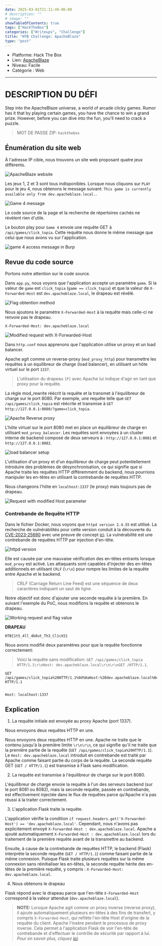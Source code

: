 ```yaml
---
date: 2025-03-01T21:11:49-06:00
# description: ""
# image: ""
showTableOfContents: true
tags: ["HackTheBox"]
categories: ["Writeups", "Challenge"]
title: "HTB Challenge: ApacheBlaze"
type: "post"
---
```


* Platforme: Hack The Box
* Lien: [ApacheBlaze](https://app.hackthebox.com/challenges/ApacheBlaze)
* Niveau: Facile
* Catégorie : Web
---

# DESCRIPTION DU DÉFI

Step into the ApacheBlaze universe, a world of arcade clicky games. Rumor has it that by playing certain games, you have the chance to win a grand prize. However, before you can dive into the fun, you'll need to crack a puzzle.

> MOT DE PASSE ZIP: `hackthebox`

## Énumération du site web

À l'adresse IP cible, nous trouvons un site web proposant quatre jeux différents.

![ApacheBlaze website](/images/HTB-ApacheBlaze/apacheblaze_website.png)

Les jeux 1, 2 et 3 sont tous indisponibles. Lorsque nous cliquons sur `PLAY` pour le jeu 4, nous obtenons le message suivant: `This game is currently available only from dev.apacheblaze.local.`.

![Game 4 message](/images/HTB-ApacheBlaze/game4.png)

Le code source de la page et la recherche de répertoires cachés ne révèlent rien d'utile.

Le bouton play pour `Game 4` envoie une requête GET à `/api/games/click_topia`. Cette requête nous donne le même message que celui que nous avons vu sur l'application.

![game 4 access message in Burp](/images/HTB-ApacheBlaze/req_game_access.png)

## Revue du code source

Portons notre attention sur le code source. 

Dans `app.py`, nous voyons que l'application accepte un paramètre `game`. Si la valeur de `game` est `click_topia` (`game == click_topia`) et que la valeur de `X-Forwarded-Host` est `dev.apacheblaze.local`, le drapeau est révélé. 

![Flag obtention method](/images/HTB-ApacheBlaze/get_flag_method.png)

Nous ajoutons le paramètre `X-Forwarded-Host` à la requête mais celle-ci ne renvoie pas le drapeau.

```
X-Forwarded-Host: dev.apacheblaze.local
```

![Modified request with X-Forwarded-Host](/images/HTB-ApacheBlaze/modified_request.png)

Dans `http.conf` nous apprenons que l'application utilise un proxy et un load balancer.

Apache agit comme un reverse-proxy (`mod_proxy_http`) pour transmettre les requêtes à un équilibreur de charge (load balancer), en utilisant un hôte virtuel sur le port `1337`.

> L'utilisation du drapeau `[P]` avec Apache lui indique d'agir en tant que proxy pour la requête.

La règle mod_rewrite réécrit la requête et la transmet à l'équilibreur de charge sur le port 8080.
Par exemple, une requête telle que `GET /api/games/click_topia` est réécrite et transmise à `GET http://127.0.0.1:8080/?game=click_topia`.

![Apache Reverse proxy](/images/HTB-ApacheBlaze/rev_proxy.png)

L'hôte virtuel sur le port 8080 met en place un équilibreur de charge en utilisant `mod_proxy_balancer`. Les requêtes sont envoyées à un cluster interne de backend composé de deux serveurs à : `http://127.0.0.1:8081` et `http://127.0.0.1:8082`.

![load balancer setup](/images/HTB-ApacheBlaze/proxy_info.png)

L'utilisation d'un proxy et d'un équilibreur de charge peut potentiellement introduire des problèmes de désynchronisation, ce qui signifie que si Apache traite les requêtes HTTP différemment du backend, nous pourrions manipuler les en-têtes en utilisant la contrebande de requêtes HTTP.

Nous changeons l'hôte en `localhost:1337` (le proxy) mais toujours pas de drapeau.

![Request with modified Host parameter](/images/HTB-ApacheBlaze/modified_req2.png)

### Contrebande de Requête HTTP

Dans le fichier Docker, nous voyons que `httpd version 2.4.55` est utilisé. La recherche de vulnérabilités pour cette version conduit à la découverte du [CVE-2023-25690](https://httpd.apache.org/security/vulnerabilities_24.html) avec une preuve de concept [ici](https://github.com/dhmosfunk/CVE-2023-25690-POC). La vulnérabilité est une contrebande de requêtes HTTP par injection d'en-tête.

![httpd version](/images/HTB-ApacheBlaze/httpd_version.png)

Elle est causée par une mauvaise vérification des en-têtes entrants lorsque `mod_proxy` est activé. Les attaquants sont capables d'injecter des en-têtes additionnels en utilisant `CRLF` (`\r\n`) pour rompre les limites de la requête entre Apache et le backend.

> CRLF (Carriage Return Line Feed) est une séquence de deux caractères indiquant un saut de ligne.

Notre objectif est donc d'ajouter une seconde requête à la première. En suivant l'exemple du PoC, nous modifions la requête et obtenons le drapeau.

![Working request and flag value](/images/HTB-ApacheBlaze/flag_value.png)

**DRAPEAU**
```
HTB{1t5_4ll_4b0ut_Th3_Cl1ck5}
```

Nous avons modifié deux paramètres pour que la requête fonctionne correctement:

> Voici la requête sans modification: `GET /api/games/click_topia HTTP/1.1\r\nHost: dev.apacheblaze.local\r\n\r\nGET /HTTP/1.1`.

```
GET /api/games/click_topia%20HTTP/1.1%0d%0aHost:%20dev.apacheblaze.local%0d%0a%0d%0aGET%20/ HTTP/1.1


Host: localhost:1337
```

## Explication

1. La requête initiale est envoyée au proxy Apache (port 1337).

Nous envoyons deux requêtes HTTP en une.

Nous envoyons deux requêtes HTTP en une. Apache ne traite que le contenu jusqu'à la première limite `\r\n\r\n`, ce qui signifie qu'il ne traite que la première partie de la requête (`GET /api/games/click_topia%20HTTP/1.1`). Le `Host: dev.apacheblaze.local` introduit en contrebande est traité par Apache comme faisant partie du corps de la requête. La seconde requête GET (`GET / HTTP/1.1`) est transmise à Flask sans modification.

2. La requête est transmise à l'équilibreur de charge sur le port 8080.

L'équilibreur de charge envoie la requête à l'un des serveurs backend (sur le port 8081 ou 8082), mais la seconde requête, passée en contrebande, est effectivement injectée dans le flux de requêtes parce qu'Apache n'a pas réussi à la traiter correctement.

3. L'application Flask traite la requête.

L'application vérifie la condition `if request.headers.get('X-Forwarded-Host') == 'dev.apacheblaze.local'`. Cependant, nous n'avons pas explicitement envoyé `X-Forwarded-Host : dev.apacheblaze.local`. Apache a ajouté automatiquement `X-Forwarded-Host : dev.apacheblaze.local` lors du traitement de la première requête avant de la transmettre au backend. 

Ensuite, à cause de la contrebande de requêtes HTTP, le backend (Flask) interprète la seconde requête (`GET / HTTP/1.1`) comme faisant partie de la même connexion. Puisque Flask traite plusieurs requêtes sur la même connexion sans réinitialiser les en-têtes, la seconde requête hérite des en-têtes de la première requête, y compris : `X-Forwarded-Host: dev.apacheblaze.local`.

4. Nous obtenons le drapeau

Flask répond avec le drapeau parce que l'en-tête `X-Forwarded-Host` correspond à la valeur attendue (`dev.apacheblaze.local`).

> **NOTE:** Lorsque Apache agit comme un proxy inverse (reverse proxy), il ajoute automatiquement plusieurs en-têtes à des fins de transfert, y compris `X-Forwarded-Host`, qui reflète l'en-tête Host d'origine de la requête du client. Apache l'insère pendant le processus de proxy inverse. Cela permet à l'application Flask de voir l'en-tête de contrebande et d'effectuer le contrôle de sécurité par rapport à lui. _Pour en savoir plus, cliquez [ici](https://httpd.apache.org/docs/2.4/mod/mod_proxy.html#page-header)._





